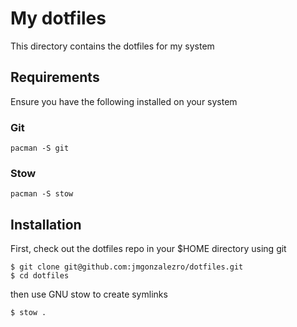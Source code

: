 # My dotfiles

This directory contains the dotfiles for my system

## Requirements

Ensure you have the following installed on your system

### Git

```
pacman -S git
```

### Stow

```
pacman -S stow
```

## Installation

First, check out the dotfiles repo in your $HOME directory using git

```
$ git clone git@github.com:jmgonzalezro/dotfiles.git
$ cd dotfiles
```

then use GNU stow to create symlinks

```
$ stow .
```
